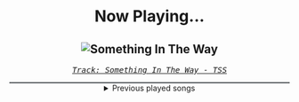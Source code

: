 <div align="center"> 
<h1>Now Playing...</h1>

![Something In The Way](https://i.scdn.co/image/ab67616d00001e028beb96aacd0e4576a310b87f)
--
_<samp><a href="https://open.spotify.com/track/7EC1EjXpldvPXTxUnKjOqk">Track: Something In The Way - TSS</a></samp>_

<div style="border: 1px #4B5054 solid"></div>
<details>
  <summary>
    Previous played songs
  </summary>
  <table>
    <thead>
      <tr>
        <th>
          Artist
        </th>
        <th>
          Song
        </th>
        <th>
          Link
        </th>
      </tr>
    </thead>
    <tbody>
      <tr><td>TSS</td><td>Something In The Way</td><td><a href="https://open.spotify.com/track/7EC1EjXpldvPXTxUnKjOqk">https://open.spotify.com/track/7EC1EjXpldvPXTxUnKjOqk</a></td></tr><tr><td>Wolves At The Gate</td><td>(The Wasteland) PAIN</td><td><a href="https://open.spotify.com/track/4XGIM3eFyzFbG81tuc78wN">https://open.spotify.com/track/4XGIM3eFyzFbG81tuc78wN</a></td></tr><tr><td>STARSET</td><td>Brave New World</td><td><a href="https://open.spotify.com/track/48wRafxTmI1wDfTap2b0eb">https://open.spotify.com/track/48wRafxTmI1wDfTap2b0eb</a></td></tr><tr><td>STARSET</td><td>TokSik</td><td><a href="https://open.spotify.com/track/6DfhnJxvmj0A9L9x8uRqi6">https://open.spotify.com/track/6DfhnJxvmj0A9L9x8uRqi6</a></td></tr><tr><td>Fit For A King</td><td>Lonely God</td><td><a href="https://open.spotify.com/track/5cNupHw6WZMRfFHTqsoACU">https://open.spotify.com/track/5cNupHw6WZMRfFHTqsoACU</a></td></tr><tr><td>Falling In Reverse</td><td>God Is A Weapon</td><td><a href="https://open.spotify.com/track/0mROspyBziPHPyxTPFvKaH">https://open.spotify.com/track/0mROspyBziPHPyxTPFvKaH</a></td></tr><tr><td>DEXCORE</td><td>THE LIGHT - WE WERE HERE ver.</td><td><a href="https://open.spotify.com/track/4dZN2AWpl7gRFZ6HLO73Dz">https://open.spotify.com/track/4dZN2AWpl7gRFZ6HLO73Dz</a></td></tr><tr><td>Wolves At The Gate</td><td>INT(r)O</td><td><a href="https://open.spotify.com/track/2cUQlIVl65XPO8EWUTKe1w">https://open.spotify.com/track/2cUQlIVl65XPO8EWUTKe1w</a></td></tr><tr><td>STARSET</td><td>Head Over Heels</td><td><a href="https://open.spotify.com/track/5nsTZrGlDYRJR5hkKXwYOM">https://open.spotify.com/track/5nsTZrGlDYRJR5hkKXwYOM</a></td></tr><tr><td>DEXCORE</td><td>Others</td><td><a href="https://open.spotify.com/track/5IQ6UgSjKbyqMyGeNHZosE">https://open.spotify.com/track/5IQ6UgSjKbyqMyGeNHZosE</a></td></tr><tr><td>Sleep Token</td><td>Caramel</td><td><a href="https://open.spotify.com/track/1QrbZhFYlViXd60g130vw1">https://open.spotify.com/track/1QrbZhFYlViXd60g130vw1</a></td></tr><tr><td>Wolves At The Gate</td><td>UNREST</td><td><a href="https://open.spotify.com/track/3f0UPs0FxUNt4MOCnRlhpa">https://open.spotify.com/track/3f0UPs0FxUNt4MOCnRlhpa</a></td></tr><tr><td>TSS</td><td>DEAD! (feat. CVLTE)</td><td><a href="https://open.spotify.com/track/1qdPKwYYMxcqI8iMJUMJ2e">https://open.spotify.com/track/1qdPKwYYMxcqI8iMJUMJ2e</a></td></tr><tr><td>Wolves At The Gate</td><td>DEATH CLOCK</td><td><a href="https://open.spotify.com/track/5dZvCU36j5QDmAt3Pb5IVr">https://open.spotify.com/track/5dZvCU36j5QDmAt3Pb5IVr</a></td></tr><tr><td>Archers</td><td>Wide Awake</td><td><a href="https://open.spotify.com/track/3Link655QbLbSLj8iunFG7">https://open.spotify.com/track/3Link655QbLbSLj8iunFG7</a></td></tr><tr><td>Sān-Z</td><td>My Curse, My Fate</td><td><a href="https://open.spotify.com/track/2o0B9EF7TCLWfqwpa5qYuI">https://open.spotify.com/track/2o0B9EF7TCLWfqwpa5qYuI</a></td></tr><tr><td>Wolves At The Gate</td><td>SMOKE (False Devils)</td><td><a href="https://open.spotify.com/track/2sfNKIhE7P1sLQWjKE9WLF">https://open.spotify.com/track/2sfNKIhE7P1sLQWjKE9WLF</a></td></tr><tr><td>Linkin Park</td><td>Two Faced</td><td><a href="https://open.spotify.com/track/2fiabxMbdC8AX3iY6zbYRZ">https://open.spotify.com/track/2fiabxMbdC8AX3iY6zbYRZ</a></td></tr><tr><td>We Came As Romans</td><td>no rest for the dreamer</td><td><a href="https://open.spotify.com/track/0qCdxP1pLL3a5qdOBTasDT">https://open.spotify.com/track/0qCdxP1pLL3a5qdOBTasDT</a></td></tr><tr><td>NOVELISTS</td><td>Adam and Eve</td><td><a href="https://open.spotify.com/track/3yURX4C08d0NPpCtrRF5AL">https://open.spotify.com/track/3yURX4C08d0NPpCtrRF5AL</a></td></tr>
    </tbody>
  </table>
</details>

</div>
